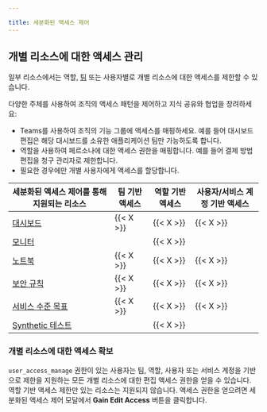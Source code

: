 ```yaml
---

title: 세분화된 액세스 제어
---
```

## 개별 리소스에 대한 액세스 관리

일부 리소스에서는 역할, [팀][1] 또는 사용자별로 개별 리소스에 대한 액세스를 제한할 수 있습니다.

다양한 주체를 사용하여 조직의 액세스 패턴을 제어하고 지식 공유와 협업을 장려하세요:
- Teams를 사용하여 조직의 기능 그룹에 액세스를 매핑하세요. 예를 들어 대시보드 편집은 해당 대시보드를 소유한 애플리케이션 팀만 가능하도록 합니다.
- 역할을 사용하여 페르소나에 대한 액세스 권한을 매핑합니다. 예를 들어 결제 방법 편집을 청구 관리자로 제한합니다.
- 필요한 경우에만 개별 사용자에게 액세스를 할당합니다.


| 세분화된 액세스 제어를 통해 지원되는 리소스 | 팀 기반 액세스 | 역할 기반 액세스 | 사용자/서비스 계정 기반 액세스 |
|--------------------------------------------------|-------------------|-------------------|-------------------------------------|
| [대시보드][2]                                  | {{< X >}}         | {{< X >}}         | {{< X >}}                           |
| [모니터][3]                                    |                   | {{< X >}}         |                                     |
| [노트북][4]                                   | {{< X >}}         | {{< X >}}         | {{< X >}}                           |
| [보안 규칙][5]                              | {{< X >}}         | {{< X >}}         | {{< X >}}                           |
| [서비스 수준 목표][6]                    | {{< X >}}         | {{< X >}}         | {{< X >}}                           |
| [Synthetic 테스트][7]                             |                   | {{< X >}}         |                                     |

### 개별 리소스에 대한 액세스 확보

`user_access_manage` 권한이 있는 사용자는 팀, 역할, 사용자 또는 서비스 계정을 기반으로 제한을 지원하는 모든 개별 리소스에 대한 편집 액세스 권한을 얻을 수 있습니다. 역할 기반 액세스 제한만 있는 리소스는 지원되지 않습니다. 액세스 권한을 얻으려면 세분화된 액세스 제어 모달에서 **Gain Edit Access** 버튼을 클릭합니다.

[1]: /ko/account_management/teams/
[2]: /ko/dashboards/#permissions
[3]: /ko/monitors/notify/#permissions
[4]: /ko/notebooks/#limit-edit-access
[5]: /ko/security/detection_rules/#limit-edit-access
[6]: /ko/service_management/service_level_objectives/#permissions
[7]: /ko/synthetics/browser_tests/#permissions
